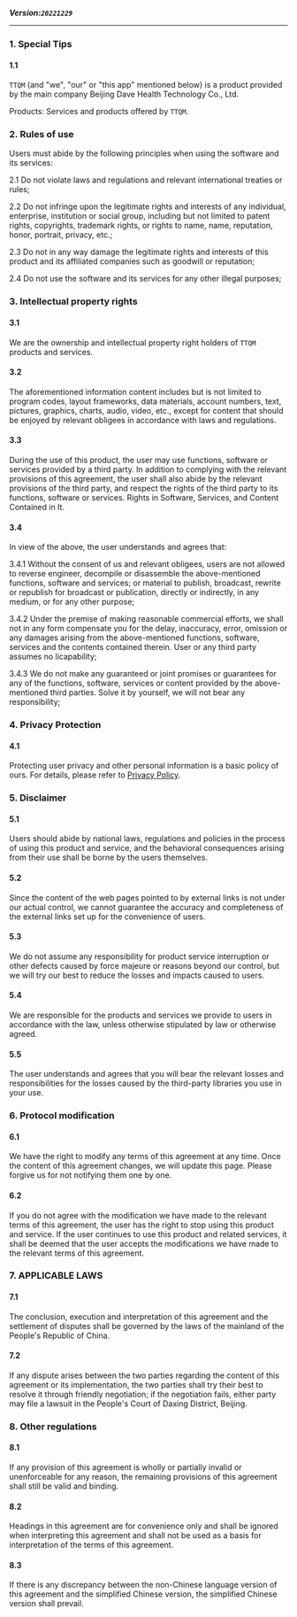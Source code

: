 **_Version:`20221229`_**

---

### 1. Special Tips

#### 1.1

`TTQM` (and "we", "our" or "this app" mentioned below) is a product provided by the main company Beijing Dave Health Technology Co., Ltd.

Products: Services and products offered by `TTQM`.

### 2. Rules of use

Users must abide by the following principles when using the software and its services:

2.1 Do not violate laws and regulations and relevant international treaties or rules;

2.2 Do not infringe upon the legitimate rights and interests of any individual, enterprise, institution or social group, including but not limited to patent rights, copyrights, trademark rights, or rights to name, name, reputation, honor, portrait, privacy, etc.;

2.3 Do not in any way damage the legitimate rights and interests of this product and its affiliated companies such as goodwill or reputation;

2.4 Do not use the software and its services for any other illegal purposes;

### 3. Intellectual property rights

#### 3.1

We are the ownership and intellectual property right holders of `TTQM` products and services.

#### 3.2

The aforementioned information content includes but is not limited to program codes, layout frameworks, data materials, account numbers, text, pictures, graphics, charts, audio, video, etc., except for content that should be enjoyed by relevant obligees in accordance with laws and regulations.

#### 3.3

During the use of this product, the user may use functions, software or services provided by a third party. In addition to complying with the relevant provisions of this agreement, the user shall also abide by the relevant provisions of the third party, and respect the rights of the third party to its functions, software or services. Rights in Software, Services, and Content Contained in It.

#### 3.4

In view of the above, the user understands and agrees that:

3.4.1 Without the consent of us and relevant obligees, users are not allowed to reverse engineer, decompile or disassemble the above-mentioned functions, software and services; or material to publish, broadcast, rewrite or republish for broadcast or publication, directly or indirectly, in any medium, or for any other purpose;

3.4.2 Under the premise of making reasonable commercial efforts, we shall not in any form compensate you for the delay, inaccuracy, error, omission or any damages arising from the above-mentioned functions, software, services and the contents contained therein. User or any third party assumes no licapability;

3.4.3 We do not make any guaranteed or joint promises or guarantees for any of the functions, software, services or content provided by the above-mentioned third parties. Solve it by yourself, we will not bear any responsibility;

### 4. Privacy Protection

#### 4.1

Protecting user privacy and other personal information is a basic policy of ours. For details, please refer to [Privacy Policy](en/terms-of-service-privacy-policy/privacy-policy.md).

### 5. Disclaimer

#### 5.1

Users should abide by national laws, regulations and policies in the process of using this product and service, and the behavioral consequences arising from their use shall be borne by the users themselves.

#### 5.2

Since the content of the web pages pointed to by external links is not under our actual control, we cannot guarantee the accuracy and completeness of the external links set up for the convenience of users.

#### 5.3

We do not assume any responsibility for product service interruption or other defects caused by force majeure or reasons beyond our control, but we will try our best to reduce the losses and impacts caused to users.

#### 5.4

We are responsible for the products and services we provide to users in accordance with the law, unless otherwise stipulated by law or otherwise agreed.

#### 5.5

The user understands and agrees that you will bear the relevant losses and responsibilities for the losses caused by the third-party libraries you use in your use.

### 6. Protocol modification

#### 6.1

We have the right to modify any terms of this agreement at any time. Once the content of this agreement changes, we will update this page. Please forgive us for not notifying them one by one.

#### 6.2

If you do not agree with the modification we have made to the relevant terms of this agreement, the user has the right to stop using this product and service. If the user continues to use this product and related services, it shall be deemed that the user accepts the modifications we have made to the relevant terms of this agreement.

### 7. APPLICABLE LAWS

#### 7.1

The conclusion, execution and interpretation of this agreement and the settlement of disputes shall be governed by the laws of the mainland of the People's Republic of China.

#### 7.2

If any dispute arises between the two parties regarding the content of this agreement or its implementation, the two parties shall try their best to resolve it through friendly negotiation; if the negotiation fails, either party may file a lawsuit in the People's Court of Daxing District, Beijing.

### 8. Other regulations

#### 8.1

If any provision of this agreement is wholly or partially invalid or unenforceable for any reason, the remaining provisions of this agreement shall still be valid and binding.

#### 8.2

Headings in this agreement are for convenience only and shall be ignored when interpreting this agreement and shall not be used as a basis for interpretation of the terms of this agreement.

#### 8.3

If there is any discrepancy between the non-Chinese language version of this agreement and the simplified Chinese version, the simplified Chinese version shall prevail.
